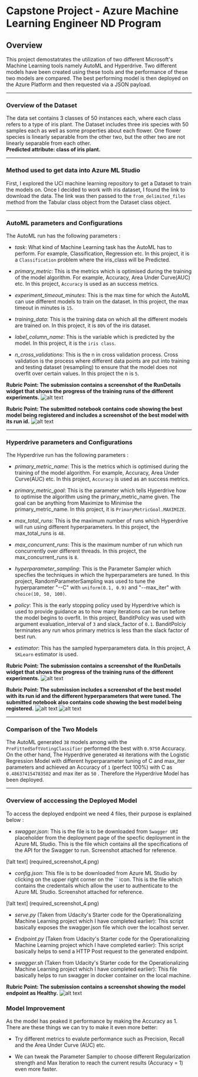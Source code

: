 # Capstone Project - Azure Machine Learning Engineer ND Program

## Overview
This project demostatrates the utilization of two different Microsoft's Machine
Learning tools namely AutoML and Hyperdrive. Two different models have been created
using these tools and the performance of these two models are compared. The best
performing model is then deployed on the Azure Platform and then requested via
a JSON payload.
* **
### Overview of the Dataset
The data set contains 3 classes of 50 instances each, where each class refers to a type of iris plant. The Dataset includes three iris species with 50 samples each as well as some properties about each flower. One flower species is linearly separable from the other two, but the other two are not linearly separable from each other. <br />
**Predicted attribute: class of iris plant.**
* **
### Method used to get data into Azure ML Studio
First, I explored the UCI machine learning repository to get a Dataset to train
the models on. Once I decided to work with iris dataset, I found the link to download the data. The link was then passed to the `from_delimited_files` method from the Tabular class object from the Dataset class object.
* **
### AutoML parameters and Configurations
The AutoML run has the following parameters :
* *task*: What kind of Machine Learning task has the AutoML has to perform. For example, Classification, Regression etc. In this project, it is a `Classification` problem where the iris_class will be Predicted.

* *primary_metric*: This is the metrics which is optimised during the training of the model algorithm. For example, Accuracy, Area Under Curve(AUC) etc. In this project, `Accuracy` is used as an success metrics.

* *experiment_timeout_minutes*: This is the max time for which the AutoML can use different models to train on the dataset. In this project, the max timeout in minutes is `15`.

* *training_data*: This is the training data on which all the different models are trained on. In this project, it is `80%` of the iris dataset.

* *label_column_name*: This is the variable which is predicted by the model. In this project, it is the `iris class`.

* *n_cross_validations*: This is the n in cross validation process. Cross validation is the process where different data points are put into training and testing dataset (resampling) to ensure that the model does not overfit over certain values. In this project the n is `5`.

**Rubric Point: The submission contains a screenshot of the RunDetails widget that shows the progress of the training runs of the different experiments.**
![alt text](https://github.com/Ishmeetsingh97/Capstone_Project_AzureML_ND/blob/master/screenshots/required_screenshot_1.png)


**Rubric Point: The submitted notebook contains code showing the best model being registered and includes a screenshot of the best model with its run id.**
![alt text](https://github.com/Ishmeetsingh97/Capstone_Project_AzureML_ND/blob/master/screenshots/required_screenshot_2.png)

* **
### Hyperdrive parameters and Configurations
The Hyperdrive run has the following parameters :
* *primary_metric_name*: This is the metrics which is optimised during the training of the model algorithm. For example, Accuracy, Area Under Curve(AUC) etc. In this project, `Accuracy` is used as an success metrics.

* *primary_metric_goal*: This is the parameter which tells Hyperdrive how to optimise the algorithm using the primary_metric_name given. The goal can be anything from Maximize to Minimise the primary_metric_name. In this project, it is `PrimaryMetricGoal.MAXIMIZE`.

* *max_total_runs*: This is the maximum number of runs which Hyperdrive will run using different hyperparameters. In this project, the max_total_runs is `48`.

* *max_concurrent_runs*: This is the maximum number of run which run concurrently over different threads. In this project, the max_concurrent_runs is `8`.

* *hyperparameter_sampling*: This is the Parameter Sampler which specfies the techniques in which the hyperparameters are tuned. In this project, RandomParameterSampling was used to tune the hyperparameter "--C" with `uniform(0.1, 0.9)` and "--max_iter" with `choice(10, 50, 100)`.

* *policy*: This is the early stopping policy used by Hyperdrive which is used to provide guidance as to how many iterations can be run before the model begins to overfit. In this project, BanditPolicy was used with argument evaluation_interval of `3` and slack_factor of `0.1`. BanditPolciy terminates any run whos primary metrics is less than the slack factor of best run.

* *estimator*: This has the sampled hyperparameters data. In this project, A `SKLearn` estimator is used.

**Rubric Point: The submission contains a screenshot of the RunDetails widget that shows the progress of the training runs of the different experiments.**
![alt text](https://github.com/Ishmeetsingh97/Capstone_Project_AzureML_ND/blob/master/screenshots/required_screenshot_3.png)


**Rubric Point: The submission includes a screenshot of the best model with its run id and the different hyperparameters that were tuned. The submitted notebook also contains code showing the best model being registered.**
![alt text](https://github.com/Ishmeetsingh97/Capstone_Project_AzureML_ND/blob/master/screenshots/required_screenshot_4.png)
![alt text](https://github.com/Ishmeetsingh97/Capstone_Project_AzureML_ND/blob/master/screenshots/required_screenshot_5.png)


* **

###  Comparison of the Two Models
 The AutoML generated `38` models among with the `PreFittedSoftVotingClassifier` performed the best with `0.9750` Accuracy. On the other hand, The Hyperdrive generated `48` iterations with the Logistic Regression Model with different hyperparameter tuning of C and max_iter parameters and achieved an Accuracy of `1` (perfect 100%) with C as `0.486374154783502` and max iter as `50` . Therefore the Hyperdrive Model has been deployed.

 * **
### Overview of acccessing the Deployed Model
To access the deployed endpoint we need 4 files, their purpose is explained below :

* *swagger.json*: This is the file is to be downloaded from `Swagger URI` placeholder from the deployment page of the specfic deployment in the Azure ML Studio. This is the file which contains all the specifications of the API for the Swagger to run. Screenshot attached for reference.

[!alt text] (required_screenshot_4.png)

* *config.json*: This file is to be downloaded from Azure ML Studio by clicking on the upper right corner on the `` icon. This is the file which contains the credentails which allow the user to authenticate to the Azure ML Studio. Screenshot attached for reference.

[!alt text] (required_screenshot_4.png)

* *serve.py* (Taken from Udacity's Starter code for the Operationalizing Machine Learning project which I have completed earlier): This script basically exposes the swagger.json file which over the localhost server.

* *Endpoint.py* (Taken from Udacity's Starter code for the Operationalizing Machine Learning project which I have completed earlier):
This script basically helps to send a HTTP Post request to the generated endpoint.

* *swagger.sh* (Taken from Udacity's Starter code for the Operationalizing Machine Learning project which I have completed earlier):
This file basically helps to run swagger in docker container on the local machine.

**Rubric Point: The submission contains a screenshot showing the model endpoint as Healthy.**
![alt text](https://github.com/Ishmeetsingh97/Capstone_Project_AzureML_ND/blob/master/screenshots/required_screenshot_6.png)


### Model Improvement
As the model has peaked it performance by making the Accuracy as 1. There are these things we can try to make it even more better:
* Try different metrics to evalute performance such as Precision, Recall and the Area Under Curve (AUC) etc.


* We can tweak the Parameter Sampler to choose different Regularization strength and Max Iteration to reach the current results (Accuracy = 1) even more faster.
